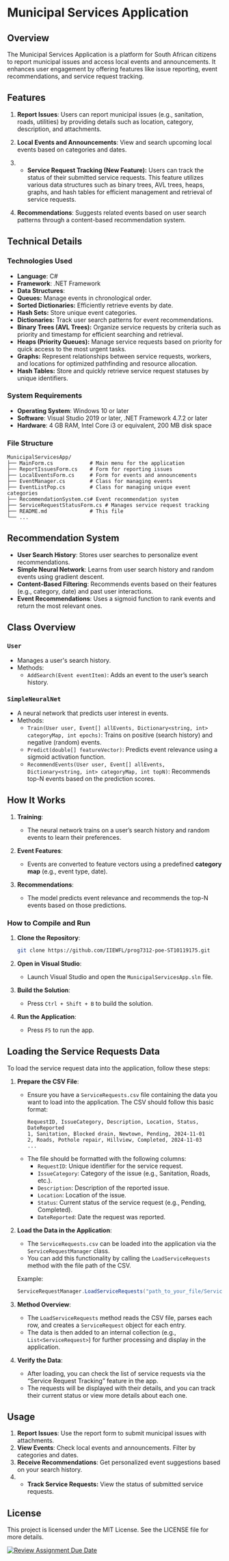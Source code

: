 # Municipal Services Application

## Overview
The Municipal Services Application is a platform for South African citizens to report municipal issues and access local events and announcements. It enhances user engagement by offering features like issue reporting, event recommendations, and service request tracking.

## Features
1. **Report Issues**: Users can report municipal issues (e.g., sanitation, roads, utilities) by providing details such as location, category, description, and attachments.
   
2. **Local Events and Announcements**: View and search upcoming local events based on categories and dates.

3. - **Service Request Tracking (New Feature):** Users can track the status of their submitted service requests. This feature utilizes various data structures such as binary trees, AVL trees, heaps, graphs, and hash tables for efficient management and retrieval of service requests.

4. **Recommendations**: Suggests related events based on user search patterns through a content-based recommendation system.

## Technical Details

### Technologies Used
- **Language**: C#
- **Framework**: .NET Framework
- **Data Structures**:
 - **Queues:** Manage events in chronological order.
  - **Sorted Dictionaries:** Efficiently retrieve events by date.
  - **Hash Sets:** Store unique event categories.
  - **Dictionaries:** Track user search patterns for event recommendations.
  - **Binary Trees (AVL Trees):** Organize service requests by criteria such as priority and timestamp for efficient searching and retrieval.
  - **Heaps (Priority Queues):** Manage service requests based on priority for quick access to the most urgent tasks.
  - **Graphs:** Represent relationships between service requests, workers, and locations for optimized pathfinding and resource allocation.
  - **Hash Tables:** Store and quickly retrieve service request statuses by unique identifiers.

### System Requirements
- **Operating System**: Windows 10 or later
- **Software**: Visual Studio 2019 or later, .NET Framework 4.7.2 or later
- **Hardware**: 4 GB RAM, Intel Core i3 or equivalent, 200 MB disk space

### File Structure
```
MunicipalServicesApp/
├── MainForm.cs            # Main menu for the application
├── ReportIssuesForm.cs    # Form for reporting issues
├── LocalEventsForm.cs     # Form for events and announcements
├── EventManager.cs        # Class for managing events
├── EventListPop.cs        # Class for managing unique event categories
├── RecommendationSystem.cs# Event recommendation system
├── ServiceRequestStatusForm.cs # Manages service request tracking
├── README.md              # This file
└── ...
```

## Recommendation System

- **User Search History**: Stores user searches to personalize event recommendations.
- **Simple Neural Network**: Learns from user search history and random events using gradient descent.
- **Content-Based Filtering**: Recommends events based on their features (e.g., category, date) and past user interactions.
- **Event Recommendations**: Uses a sigmoid function to rank events and return the most relevant ones.

## Class Overview

### `User`
- Manages a user's search history.
- Methods:
  - `AddSearch(Event eventItem)`: Adds an event to the user’s search history.

### `SimpleNeuralNet`
- A neural network that predicts user interest in events.
- Methods:
  - `Train(User user, Event[] allEvents, Dictionary<string, int> categoryMap, int epochs)`: Trains on positive (search history) and negative (random) events.
  - `Predict(double[] featureVector)`: Predicts event relevance using a sigmoid activation function.
  - `RecommendEvents(User user, Event[] allEvents, Dictionary<string, int> categoryMap, int topN)`: Recommends top-N events based on the prediction scores.

## How It Works

1. **Training**: 
   - The neural network trains on a user’s search history and random events to learn their preferences.
   
2. **Event Features**: 
   - Events are converted to feature vectors using a predefined **category map** (e.g., event type, date).
   
3. **Recommendations**: 
   - The model predicts event relevance and recommends the top-N events based on those predictions.

### How to Compile and Run
1. **Clone the Repository**:
   ```bash
   git clone https://github.com/IIEWFL/prog7312-poe-ST10119175.git
   ```

2. **Open in Visual Studio**:
   - Launch Visual Studio and open the `MunicipalServicesApp.sln` file.

3. **Build the Solution**:
   - Press `Ctrl + Shift + B` to build the solution.

4. **Run the Application**:
   - Press `F5` to run the app.


## Loading the Service Requests Data

To load the service request data into the application, follow these steps:

1. **Prepare the CSV File**:
   - Ensure you have a `ServiceRequests.csv` file containing the data you want to load into the application. The CSV should follow this basic format:
     ```
     RequestID, IssueCategory, Description, Location, Status, DateReported
     1, Sanitation, Blocked drain, Newtown, Pending, 2024-11-01
     2, Roads, Pothole repair, Hillview, Completed, 2024-11-03
     ...
     ```
   - The file should be formatted with the following columns:
     - `RequestID`: Unique identifier for the service request.
     - `IssueCategory`: Category of the issue (e.g., Sanitation, Roads, etc.).
     - `Description`: Description of the reported issue.
     - `Location`: Location of the issue.
     - `Status`: Current status of the service request (e.g., Pending, Completed).
     - `DateReported`: Date the request was reported.

2. **Load the Data in the Application**:
   - The `ServiceRequests.csv` can be loaded into the application via the `ServiceRequestManager` class.
   - You can add this functionality by calling the `LoadServiceRequests` method with the file path of the CSV.

   Example:
   ```csharp
   ServiceRequestManager.LoadServiceRequests("path_to_your_file/ServiceRequests.csv");
   ```

3. **Method Overview**:
   - The `LoadServiceRequests` method reads the CSV file, parses each row, and creates a `ServiceRequest` object for each entry.
   - The data is then added to an internal collection (e.g., `List<ServiceRequest>`) for further processing and display in the application.

4. **Verify the Data**:
   - After loading, you can check the list of service requests via the “Service Request Tracking” feature in the app.
   - The requests will be displayed with their details, and you can track their current status or view more details about each one.


## Usage
1. **Report Issues**: Use the report form to submit municipal issues with attachments.
2. **View Events**: Check local events and announcements. Filter by categories and dates.
3. **Receive Recommendations**: Get personalized event suggestions based on your search history.
4. - **Track Service Requests:** View the status of submitted service requests.

## License
This project is licensed under the MIT License. See the LICENSE file for more details.



[![Review Assignment Due Date](https://classroom.github.com/assets/deadline-readme-button-22041afd0340ce965d47ae6ef1cefeee28c7c493a6346c4f15d667ab976d596c.svg)](https://classroom.github.com/a/BbhbQeE4)
